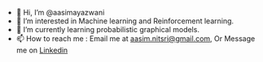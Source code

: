 - 👋 Hi, I’m @aasimayazwani
- 👀 I’m interested in Machine learning and Reinforcement learning.  
- 🌱 I’m currently learning probabilistic graphical models. 
- 📫 How to reach me : Email me at aasim.nitsri@gmail.com, Or Message me on [Linkedin](https://www.linkedin.com/in/aasim-wani-38a843103/)
 

